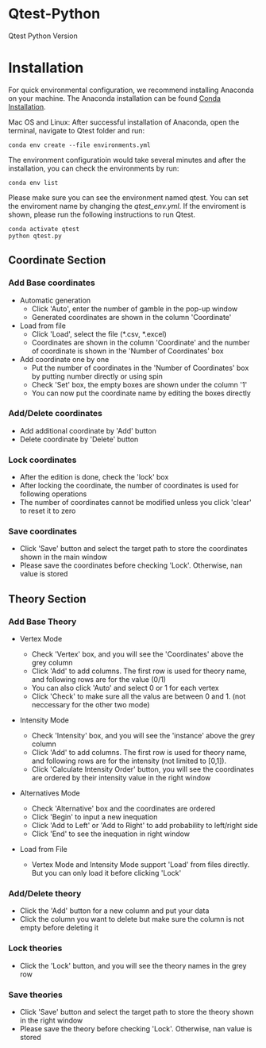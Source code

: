 # Qtest-Python
Qtest Python Version

# Installation
For quick environmental configuration, we recommend installing Anaconda on your machine. The Anaconda installation can be found [Conda Installation](https://docs.conda.io/projects/conda/en/latest/user-guide/getting-started.html).

Mac OS and Linux: After successful installation of Anaconda, open the terminal, navigate to Qtest folder and run:
```
conda env create --file environments.yml
```

The environment configuratioin would take several minutes and after the installation, you can check the environments by run:
```
conda env list
```
Please make sure you can see the environment named qtest. You can set the enviroment name by changing the *qtest_env.yml*. If the enviroment is shown, please run the following instructions to run Qtest.
```
conda activate qtest
python qtest.py
```


## Coordinate Section
### Add Base coordinates
- Automatic generation
  - Click 'Auto', enter the number of gamble in the pop-up window
  - Generated coordinates are shown in the column 'Coordinate'
- Load from file
  - Click 'Load', select the file (*.csv, *.excel)
  - Coordinates are shown in the column 'Coordinate' and the number of coordinate is shown in the 'Number of Coordinates' box
- Add coordinate one by one
  - Put the number of coordinates in the 'Number of Coordinates' box by putting number directly or using spin 
  - Check 'Set' box, the empty boxes are shown under the column '1'
  - You can now put the coordinate name by editing the boxes directly

### Add/Delete coordinates
- Add additional coordinate by 'Add' button
- Delete coordinate by 'Delete' button

### Lock coordinates
- After the edition is done, check the 'lock' box
- After locking the coordinate, the number of coordinates is used for following operations
- The number of coordinates cannot be modified unless you click 'clear' to reset it to zero

### Save coordinates
- Click 'Save' button and select the target path to store the coordinates shown in the main window
- Please save the coordinates before checking 'Lock'. Otherwise, nan value is stored


## Theory Section
### Add Base Theory
- Vertex Mode
  - Check 'Vertex' box, and you will see the 'Coordinates' above the grey column
  - Click 'Add' to add columns. The first row is used for theory name, and following rows are for the value (0/1)
  - You can also click 'Auto' and select 0 or 1 for each vertex
  - Click 'Check' to make sure all the valus are between 0 and 1. (not neccessary for the other two mode)
  
- Intensity Mode
  - Check 'Intensity' box, and you will see the 'instance' above the grey column
  - Click 'Add' to add columns. The first row is used for theory name, and following rows are for the intensity (not limited to [0,1]).
  - Click 'Calculate Intensity Order' button, you will see the coordinates are ordered by their intensity value in the right window
  
- Alternatives Mode
  - Check 'Alternative' box and the coordinates are ordered
  - Click 'Begin' to input a new inequation
  - Click 'Add to Left' or 'Add to Right' to add probability to left/right side
  - Click 'End' to see the inequation in right window 
  
- Load from File
  - Vertex Mode and Intensity Mode support 'Load' from files directly. But you can only load it before clicking 'Lock'

### Add/Delete theory
- Click the 'Add' button for a new column and put your data
- Click the column you want to delete but make sure the column is not empty before deleting it
  
### Lock theories
- Click the 'Lock' button, and you will see the theory names in the grey row

### Save theories
- Click 'Save' button and select the target path to store the theory shown in the right window
- Please save the theory before checking 'Lock'. Otherwise, nan value is stored

